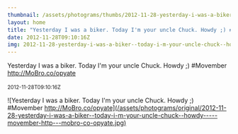 ```yaml
---
thumbnail: /assets/photograms/thumbs/2012-11-28-yesterday-i-was-a-biker--today-i-m-your-uncle-chuck--howdy-----movember-http---mobro-co-opyate.jpg
layout: home
title: "Yesterday I was a biker. Today I'm your uncle Chuck. Howdy ;) #Movember http://MoBro.co/opyate"
date: 2012-11-28T09:10:16Z
img: 2012-11-28-yesterday-i-was-a-biker--today-i-m-your-uncle-chuck--howdy-----movember-http---mobro-co-opyate.jpg
---
```


Yesterday I was a biker. Today I'm your uncle Chuck. Howdy ;) #Movember http://MoBro.co/opyate

<small>2012-11-28T09:10:16Z</small>

![Yesterday I was a biker. Today I'm your uncle Chuck. Howdy ;) #Movember http://MoBro.co/opyate](/assets/photograms/original/2012-11-28-yesterday-i-was-a-biker--today-i-m-your-uncle-chuck--howdy-----movember-http---mobro-co-opyate.jpg)
